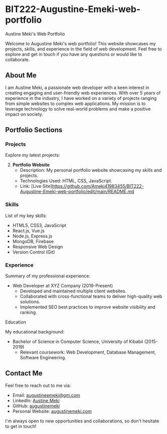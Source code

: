 # BIT222-Augustine-Emeki-web-portfolio
Austine Meki's Web Portfolio

Welcome to Augustine Meki's web portfolio! This website showcases my projects, skills, and experience in the field of web development. Feel free to explore and get in touch if you have any questions or would like to collaborate.

## About Me

I am Austine Meki, a passionate web developer with a keen interest in creating engaging and user-friendly web experiences. With over 5 years of experience in the industry, I have worked on a variety of projects ranging from simple websites to complex web applications. My mission is to leverage technology to solve real-world problems and make a positive impact on society.

## Portfolio Sections

### Projects

Explore my latest projects:

2. **Portfolio Website**
   - Description: My personal portfolio website showcasing my skills and projects.
   - Technologies Used: HTML, CSS, JavaScript.
   - Link: [Live Site]https://github.com/Ameki41983455/BIT222-Augustine-Emeki-web-portfolio/edit/main/README.md


### Skills

List of my key skills:

- HTML5, CSS3, JavaScript
- React.js, Vue.js
- Node.js, Express.js
- MongoDB, Firebase
- Responsive Web Design
- Version Control (Git)

### Experience

Summary of my professional experience:

- Web Developer at XYZ Company (2019-Present)
  - Developed and maintained multiple client websites.
  - Collaborated with cross-functional teams to deliver high-quality web solutions.
  - Implemented SEO best practices to improve website visibility and ranking.

Education

My educational background:

- Bachelor of Science in Computer Science, University of Kibabii (2015-2019)
  - Relevant coursework: Web Development, Database Management, Software Engineering.

## Contact Me

Feel free to reach out to me via:

- Email: augustineemeki@gm.com
- LinkedIn: [Austine Meki](https://www.linkedin.com/in/austinemeki)
- GitHub: [augustinemeki](https://github.com/austinemeki)
- Personal Website: [augustinemeki.com](https://austinemeki.com)

I'm always open to new opportunities and collaborations, so don't hesitate to get in touch!
